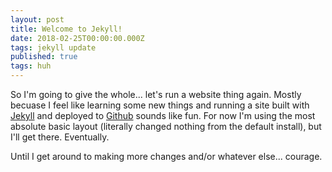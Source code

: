 ```yaml
---
layout: post
title: Welcome to Jekyll!
date: 2018-02-25T00:00:00.000Z
tags: jekyll update
published: true
tags: huh
---
```

So I'm going to give the whole... let's run a website thing again. Mostly becuase I feel like learning some new things and running a site built with [Jekyll][1] and deployed to [Github][2] sounds like fun. For now I'm using the most absolute basic layout (literally changed nothing from the default install), but I'll get there. Eventually. 

Until I get around to making more changes and/or whatever else... courage.

[1]: http://jekyllrb.com "Jekyll"
[2]: http://github.com "GitHub"
